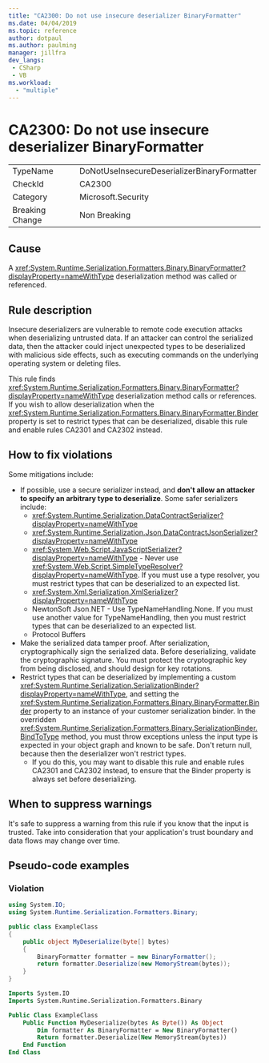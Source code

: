 ```yaml
---
title: "CA2300: Do not use insecure deserializer BinaryFormatter"
ms.date: 04/04/2019
ms.topic: reference
author: dotpaul
ms.author: paulming
manager: jillfra
dev_langs:
 - CSharp
 - VB
ms.workload:
  - "multiple"
---
```

# CA2300: Do not use insecure deserializer BinaryFormatter

|||
|-|-|
|TypeName|DoNotUseInsecureDeserializerBinaryFormatter|
|CheckId|CA2300|
|Category|Microsoft.Security|
|Breaking Change|Non Breaking|

## Cause

A <xref:System.Runtime.Serialization.Formatters.Binary.BinaryFormatter?displayProperty=nameWithType> deserialization method was called or referenced.

## Rule description

Insecure deserializers are vulnerable to remote code execution attacks when deserializing untrusted data. If an attacker can control the serialized data, then the attacker could inject unexpected types to be deserialized with malicious side effects, such as executing commands on the underlying operating system or deleting files.

This rule finds <xref:System.Runtime.Serialization.Formatters.Binary.BinaryFormatter?displayProperty=nameWithType> deserialization method calls or references. If you wish to allow deserialization when the <xref:System.Runtime.Serialization.Formatters.Binary.BinaryFormatter.Binder> property is set to restrict types that can be deserialized, disable this rule and enable rules CA2301 and CA2302 instead.

## How to fix violations

Some mitigations include:
- If possible, use a secure serializer instead, and **don't allow an attacker to specify an arbitrary type to deserialize**. Some safer serializers include:
    - <xref:System.Runtime.Serialization.DataContractSerializer?displayProperty=nameWithType>
    - <xref:System.Runtime.Serialization.Json.DataContractJsonSerializer?displayProperty=nameWithType>
    - <xref:System.Web.Script.JavaScriptSerializer?displayProperty=nameWithType> - Never use <xref:System.Web.Script.SimpleTypeResolver?displayProperty=nameWithType>. If you must use a type resolver, you must restrict types that can be deserialized to an expected list.
    - <xref:System.Xml.Serialization.XmlSerializer?displayProperty=nameWithType>
    - NewtonSoft Json.NET - Use TypeNameHandling.None. If you must use another value for TypeNameHandling, then you must restrict types that can be deserialized to an expected list.
    - Protocol Buffers
- Make the serialized data tamper proof. After serialization, cryptographically sign the serialized data. Before deserializing, validate the cryptographic signature. You must protect the cryptographic key from being disclosed, and should design for key rotations.
- Restrict types that can be deserialized by implementing a custom <xref:System.Runtime.Serialization.SerializationBinder?displayProperty=nameWithType>, and setting the <xref:System.Runtime.Serialization.Formatters.Binary.BinaryFormatter.Binder> property to an instance of your customer serialization binder. In the overridden <xref:System.Runtime.Serialization.Formatters.Binary.SerializationBinder.BindToType> method, you must throw exceptions unless the input type is expected in your object graph and known to be safe. Don't return null, because then the deserializer won't restrict types.
    - If you do this, you may want to disable this rule and enable rules CA2301 and CA2302 instead, to ensure that the Binder property is always set before deserializing.

## When to suppress warnings

It's safe to suppress a warning from this rule if you know that the input is trusted. Take into consideration that your application's trust boundary and data flows may change over time.

## Pseudo-code examples

### Violation

```csharp
using System.IO;
using System.Runtime.Serialization.Formatters.Binary;

public class ExampleClass
{
    public object MyDeserialize(byte[] bytes)
    {
        BinaryFormatter formatter = new BinaryFormatter();
        return formatter.Deserialize(new MemoryStream(bytes));
    }
}
```

```vb
Imports System.IO
Imports System.Runtime.Serialization.Formatters.Binary

Public Class ExampleClass
    Public Function MyDeserialize(bytes As Byte()) As Object
        Dim formatter As BinaryFormatter = New BinaryFormatter()
        Return formatter.Deserialize(New MemoryStream(bytes))
    End Function
End Class
```
